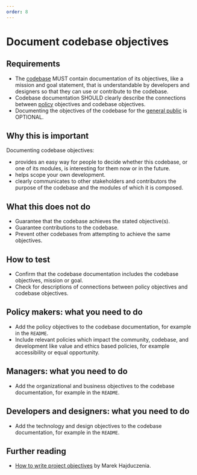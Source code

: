 ```yaml
---
order: 8
---
```

# Document codebase objectives

<!-- SPDX-License-Identifier: CC0-1.0 -->
<!-- SPDX-FileCopyrightText: 2019-2022 The Foundation for Public Code <info@publiccode.net>, https://standard.publiccode.net/AUTHORS -->

## Requirements

* The [codebase](../glossary.md#codebase) MUST contain documentation of its objectives, like a mission and goal statement, that is understandable by developers and designers so that they can use or contribute to the codebase.
* Codebase documentation SHOULD clearly describe the connections between [policy](../glossary.md#policy) objectives and codebase objectives.
* Documenting the objectives of the codebase for the [general public](../glossary.md#general-public) is OPTIONAL.

## Why this is important

Documenting codebase objectives:

* provides an easy way for people to decide whether this codebase, or one of its modules, is interesting for them now or in the future.
* helps scope your own development.
* clearly communicates to other stakeholders and contributors the purpose of the codebase and the modules of which it is composed.

## What this does not do

* Guarantee that the codebase achieves the stated objective(s).
* Guarantee contributions to the codebase.
* Prevent other codebases from attempting to achieve the same objectives.

## How to test

* Confirm that the codebase documentation includes the codebase objectives, mission or goal.
* Check for descriptions of connections between policy objectives and codebase objectives.

## Policy makers: what you need to do

* Add the policy objectives to the codebase documentation, for example in the `README`.
* Include relevant policies which impact the community, codebase, and development like value and ethics based policies, for example accessibility or equal opportunity.

## Managers: what you need to do

* Add the organizational and business objectives to the codebase documentation, for example in the `README`.

## Developers and designers: what you need to do

* Add the technology and design objectives to the codebase documentation, for example in the `README`.

## Further reading

* [How to write project objectives](http://grouper.ieee.org/groups/802/3/RTPGE/public/may12/hajduczenia_01_0512.pdf) by Marek Hajduczenia.
